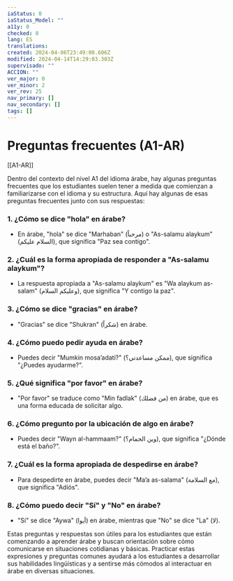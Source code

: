 ```yaml
---
iaStatus: 0
iaStatus_Model: ""
a11y: 0
checked: 0
lang: ES
translations: 
created: 2024-04-06T23:49:00.606Z
modified: 2024-04-14T14:29:03.303Z
supervisado: ""
ACCION: ""
ver_major: 0
ver_minor: 2
ver_rev: 25
nav_primary: []
nav_secondary: []
tags: []
---
```

# Preguntas frecuentes (A1-AR)

[[A1-AR]]

Dentro del contexto del nivel A1 del idioma árabe, hay algunas preguntas frecuentes que los estudiantes suelen tener a medida que comienzan a familiarizarse con el idioma y su estructura. Aquí hay algunas de esas preguntas frecuentes junto con sus respuestas:

### 1. ¿Cómo se dice "hola" en árabe?

- En árabe, "hola" se dice "Marhaban" (مرحباً) o "As-salamu alaykum" (السلام عليكم), que significa "Paz sea contigo".

### 2. ¿Cuál es la forma apropiada de responder a "As-salamu alaykum"?

- La respuesta apropiada a "As-salamu alaykum" es "Wa alaykum as-salam" (وعليكم السلام), que significa "Y contigo la paz".

### 3. ¿Cómo se dice "gracias" en árabe?

- "Gracias" se dice "Shukran" (شكراً) en árabe.

### 4. ¿Cómo puedo pedir ayuda en árabe?

- Puedes decir "Mumkin mosa’adati?" (ممكن مساعدتي؟), que significa "¿Puedes ayudarme?".

### 5. ¿Qué significa "por favor" en árabe?

- "Por favor" se traduce como "Min fadlak" (من فضلك) en árabe, que es una forma educada de solicitar algo.

### 6. ¿Cómo pregunto por la ubicación de algo en árabe?

- Puedes decir "Wayn al-hammaam?" (وين الحمام؟), que significa "¿Dónde está el baño?".

### 7. ¿Cuál es la forma apropiada de despedirse en árabe?

- Para despedirte en árabe, puedes decir "Ma’a as-salama" (مع السلامة), que significa "Adiós".

### 8. ¿Cómo puedo decir "Sí" y "No" en árabe?

- "Sí" se dice "Aywa" (أيوا) en árabe, mientras que "No" se dice "La" (لا).

Estas preguntas y respuestas son útiles para los estudiantes que están comenzando a aprender árabe y buscan orientación sobre cómo comunicarse en situaciones cotidianas y básicas. Practicar estas expresiones y preguntas comunes ayudará a los estudiantes a desarrollar sus habilidades lingüísticas y a sentirse más cómodos al interactuar en árabe en diversas situaciones.